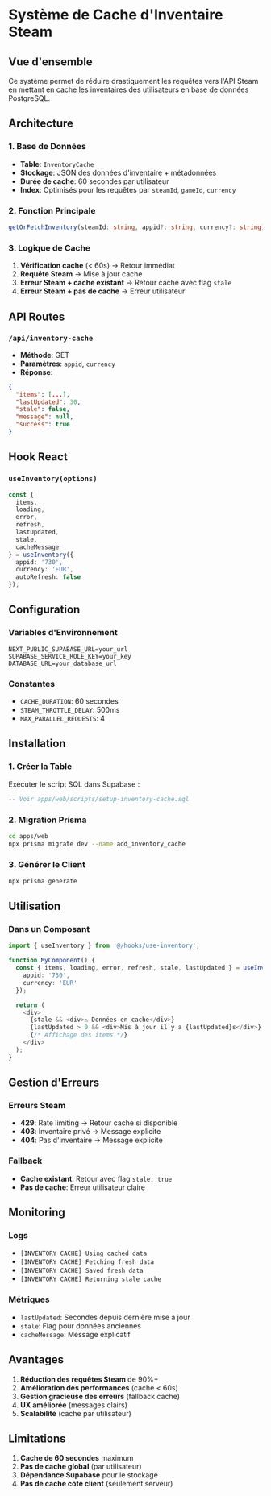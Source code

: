 # Système de Cache d'Inventaire Steam

## Vue d'ensemble

Ce système permet de réduire drastiquement les requêtes vers l'API Steam en mettant en cache les inventaires des utilisateurs en base de données PostgreSQL.

## Architecture

### 1. Base de Données
- **Table**: `InventoryCache`
- **Stockage**: JSON des données d'inventaire + métadonnées
- **Durée de cache**: 60 secondes par utilisateur
- **Index**: Optimisés pour les requêtes par `steamId`, `gameId`, `currency`

### 2. Fonction Principale
```typescript
getOrFetchInventory(steamId: string, appid?: string, currency?: string)
```

### 3. Logique de Cache
1. **Vérification cache** (< 60s) → Retour immédiat
2. **Requête Steam** → Mise à jour cache
3. **Erreur Steam + cache existant** → Retour cache avec flag `stale`
4. **Erreur Steam + pas de cache** → Erreur utilisateur

## API Routes

### `/api/inventory-cache`
- **Méthode**: GET
- **Paramètres**: `appid`, `currency`
- **Réponse**:
```json
{
  "items": [...],
  "lastUpdated": 30,
  "stale": false,
  "message": null,
  "success": true
}
```

## Hook React

### `useInventory(options)`
```typescript
const { 
  items, 
  loading, 
  error, 
  refresh,
  lastUpdated,
  stale,
  cacheMessage 
} = useInventory({
  appid: '730',
  currency: 'EUR',
  autoRefresh: false
});
```

## Configuration

### Variables d'Environnement
```env
NEXT_PUBLIC_SUPABASE_URL=your_url
SUPABASE_SERVICE_ROLE_KEY=your_key
DATABASE_URL=your_database_url
```

### Constantes
- `CACHE_DURATION`: 60 secondes
- `STEAM_THROTTLE_DELAY`: 500ms
- `MAX_PARALLEL_REQUESTS`: 4

## Installation

### 1. Créer la Table
Exécuter le script SQL dans Supabase :
```sql
-- Voir apps/web/scripts/setup-inventory-cache.sql
```

### 2. Migration Prisma
```bash
cd apps/web
npx prisma migrate dev --name add_inventory_cache
```

### 3. Générer le Client
```bash
npx prisma generate
```

## Utilisation

### Dans un Composant
```typescript
import { useInventory } from '@/hooks/use-inventory';

function MyComponent() {
  const { items, loading, error, refresh, stale, lastUpdated } = useInventory({
    appid: '730',
    currency: 'EUR'
  });

  return (
    <div>
      {stale && <div>⚠️ Données en cache</div>}
      {lastUpdated > 0 && <div>Mis à jour il y a {lastUpdated}s</div>}
      {/* Affichage des items */}
    </div>
  );
}
```

## Gestion d'Erreurs

### Erreurs Steam
- **429**: Rate limiting → Retour cache si disponible
- **403**: Inventaire privé → Message explicite
- **404**: Pas d'inventaire → Message explicite

### Fallback
- **Cache existant**: Retour avec flag `stale: true`
- **Pas de cache**: Erreur utilisateur claire

## Monitoring

### Logs
- `[INVENTORY CACHE] Using cached data`
- `[INVENTORY CACHE] Fetching fresh data`
- `[INVENTORY CACHE] Saved fresh data`
- `[INVENTORY CACHE] Returning stale cache`

### Métriques
- `lastUpdated`: Secondes depuis dernière mise à jour
- `stale`: Flag pour données anciennes
- `cacheMessage`: Message explicatif

## Avantages

1. **Réduction des requêtes Steam** de 90%+
2. **Amélioration des performances** (cache < 60s)
3. **Gestion gracieuse des erreurs** (fallback cache)
4. **UX améliorée** (messages clairs)
5. **Scalabilité** (cache par utilisateur)

## Limitations

1. **Cache de 60 secondes** maximum
2. **Pas de cache global** (par utilisateur)
3. **Dépendance Supabase** pour le stockage
4. **Pas de cache côté client** (seulement serveur) 
